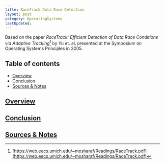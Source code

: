 ```yaml
---
title: RaceTrack Data Race Detection
layout: post
category: OperatingSystems
lastUpdated:
---
```


Based on the paper *RaceTrack: Efficient Detection of Data Race Conditions via Adaptive Tracking*[^1] by Yu et. al, presented at the Symposium on Operating Systems Principles in 2005.

<!-- Explain why the paper is worthwhile and why the post is worth reading -->
<!-- example of diff in theory v. implementation in computing
getting a better understanding of system design, with a focus in synchronization/concurrency -->

## Table of contents
- [Overview](#overview)
- [Conclusion](#conclusion)
- [Sources & Notes](#sources--notes)

## [Overview](#overview)

## [Conclusion](#conclusion)

## [Sources & Notes](#sources--notes)
[^1]: [https://web.eecs.umich.edu/~mosharaf/Readings/RaceTrack.pdf](https://web.eecs.umich.edu/~mosharaf/Readings/RaceTrack.pdf)